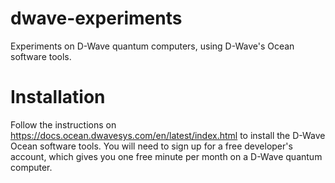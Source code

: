 # dwave-experiments
Experiments on D-Wave quantum computers, using D-Wave's Ocean software tools.

# Installation

Follow the instructions on https://docs.ocean.dwavesys.com/en/latest/index.html
to install the D-Wave Ocean software tools. You will need to sign up for a free
developer's account, which gives you one free minute per month on a D-Wave
quantum computer.
